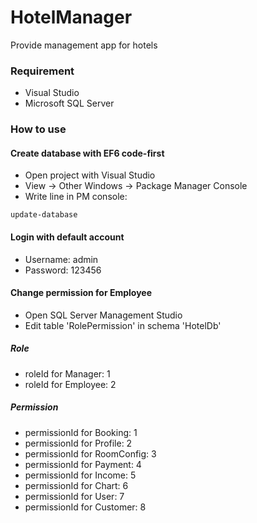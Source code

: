 # HotelManager
Provide management app for hotels

### Requirement
- Visual Studio
- Microsoft SQL Server

### How to use

#### Create database with EF6 code-first
- Open project with Visual Studio
- View -> Other Windows -> Package Manager Console
- Write line in PM console:
```
update-database
```

#### Login with default account
- Username: admin
- Password: 123456

#### Change permission for Employee
- Open SQL Server Management Studio 
- Edit table 'RolePermission' in schema 'HotelDb'

##### Role 
- roleId for Manager: 1
- roleId for Employee: 2

##### Permission
- permissionId for Booking: 1
- permissionId for Profile: 2
- permissionId for RoomConfig: 3
- permissionId for Payment: 4
- permissionId for Income: 5
- permissionId for Chart: 6
- permissionId for User: 7
- permissionId for Customer: 8
